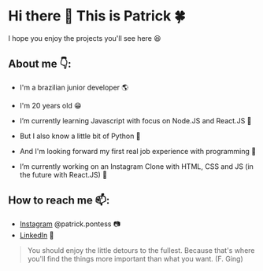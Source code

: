 # Hi there 👋 This is Patrick 🍀
I hope you enjoy the projects you'll see here 😆

## About me 👇:
  - I'm a brazilian junior developer 🌎
  - I'm 20 years old 😁
  - I’m currently learning Javascript with focus on Node.JS and React.JS 🌱
  - But I also know a little bit of Python 🐍
  - And I'm looking forward my first real job experience with programming 👀
  
  - I’m currently working on an Instagram Clone with HTML, CSS and JS (in the future with React.JS) 🔭

## How to reach me 📫:
  - [Instagram](https://www.instagram.com/patrick.pontess/) @patrick.pontess 📷
  - [LinkedIn](https://www.linkedin.com/in/patrick-p-62a79a138/) 📱
  

> You should enjoy the little detours to the fullest. Because that's where you'll find the things more important than what you want. (F. Ging)
<!--
**PatrickPontes44/PatrickPontes44** is a ✨ _special_ ✨ repository because its `README.md` (this file) appears on your GitHub profile.

Here are some ideas to get you started:

- 🔭 I’m currently working on ...
- 🌱 I’m currently learning ...
- 👯 I’m looking to collaborate on ...
- 🤔 I’m looking for help with ...
- 💬 Ask me about ...
- 📫 How to reach me: ...
- 😄 Pronouns: ...
- ⚡ Fun fact: ...
-->
